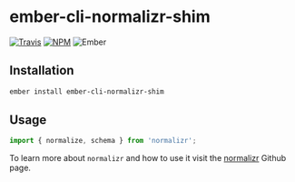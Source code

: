 # ember-cli-normalizr-shim

[![Travis][ci-img]][ci-url] [![NPM][npm-img]][npm-url] ![Ember][ember-img]

## Installation

```bash
ember install ember-cli-normalizr-shim
```

## Usage

```js
import { normalize, schema } from 'normalizr';
```

To learn more about `normalizr` and how to use it visit the [normalizr](https://github.com/paularmstrong/normalizr) Github page.

[ci-img]: https://img.shields.io/travis/ember-redux/ember-cli-normalizr-shim.svg "Travis CI Build Status"
[ci-url]: https://travis-ci.org/ember-redux/ember-cli-normalizr-shim
[ember-img]: https://img.shields.io/badge/ember-1.13.13+-green.svg "Ember 1.13.13+"
[npm-img]: https://img.shields.io/npm/v/ember-cli-normalizr-shim.svg "NPM Version"
[npm-url]: https://www.npmjs.com/package/ember-cli-normalizr-shim
